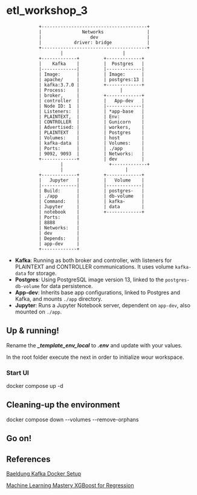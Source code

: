 # etl_workshop_3

                +---------------------------------------+           
                |               Networks                |           
                |                  dev                  |           
                |            driver: bridge             |           
                +---------------------------------------+           
                        |                      |                    
                +-------------+         +-------------+             
                |    Kafka    |         |  Postgres   |             
                |-------------|         |-------------|             
                | Image:      |         | Image:      |             
                | apache/     |         | postgres:13 |             
                | kafka:3.7.0 |         +-------------+             
                | Process:    |               |                     
                | broker,     |         +-------------+             
                | controller  |         |   App-dev   |             
                | Node ID: 1  |         |-------------|             
                | Listeners:  |         | *app-base   |             
                | PLAINTEXT,  |         | Env:        |             
                | CONTROLLER  |         | Gunicorn    |             
                | Advertised: |         | workers,    |             
                | PLAINTEXT   |         | Postgres    |             
                | Volumes:    |         | host        |             
                | kafka-data  |         | Volumes:    |             
                | Ports:      |         | ./app       |             
                | 9092, 9093  |         | Networks:   |             
                +-------------+         | dev         |             
                        |                 +-------------+           
                        |                       |                   
                +-------------+         +-------------+             
                |   Jupyter   |         |   Volume    |             
                |-------------|         |-------------|             
                | Build:      |         | postgres-   |             
                | ./app       |         | db-volume   |             
                | Command:    |         | kafka-      |             
                | Jupyter     |         | data        |             
                | notebook    |         +-------------+             
                | Ports:      |                                     
                | 8888        |                                     
                | Networks:   |                                     
                | dev         |                                     
                | Depends:    |                                     
                | app-dev     |                                     
                +-------------+                                     

- **Kafka**: Running as both broker and controller, with listeners for PLAINTEXT and CONTROLLER communications. It uses volume `kafka-data` for storage.
- **Postgres**: Using PostgreSQL image version 13, linked to the `postgres-db-volume` for data persistence.
- **App-dev**: Inherits base app configurations, linked to Postgres and Kafka, and mounts `./app` directory.
- **Jupyter**: Runs a Jupyter Notebook server, dependent on `app-dev`, also mounted on `./app`.

## Up & running!
Rename the ***_template_env_local*** to ***.env*** and update with your values.

In the root folder execute the next in order to initialize wour workspace.

### Start UI

docker compose up -d

## Cleaning-up the environment

docker compose down --volumes --remove-orphans

## Go on!


## References
[Baeldung Kafka Docker Setup](https://www.baeldung.com/ops/kafka-docker-setup)

[Machine Learning Mastery XGBoost for Regression](https://machinelearningmastery.com/xgboost-for-regression/)